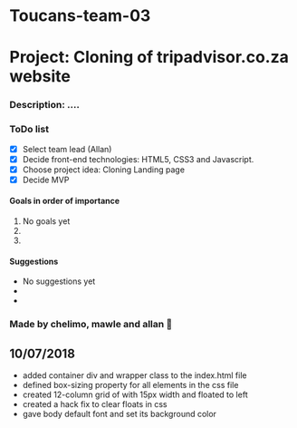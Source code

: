 # Toucans-team-03

# Project: Cloning of tripadvisor.co.za website
### Description: ....

### ToDo list
- [x] Select team lead (Allan)
- [x] Decide front-end technologies: HTML5, CSS3 and Javascript.
- [x] Choose project idea:  Cloning Landing page
- [x] Decide MVP

#### Goals in order of importance
1. No goals yet
1.
1.

#### Suggestions
- No suggestions yet
-
-

### Made by chelimo, mawle and allan :briefcase:

## 10/07/2018
- added container div and wrapper class to the index.html file
- defined box-sizing property for all elements in the css file
- created 12-column grid of with 15px width and floated to left
- created a hack fix to clear floats in css
- gave body default font and set its background color
